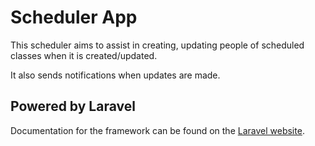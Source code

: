 # Scheduler App

This scheduler aims to assist in creating, updating people of scheduled classes when it is created/updated. 

It also sends notifications when updates are made.

## Powered by Laravel

Documentation for the framework can be found on the [Laravel website](http://laravel.com/docs).

